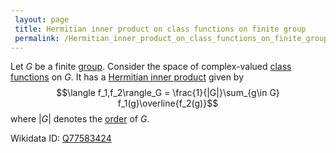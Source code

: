 ```yaml
---
 layout: page
 title: Hermitian inner product on class functions on finite group
 permalink: /Hermitian_inner_product_on_class_functions_on_finite_group
---
```

Let $G$ be a finite [group](https://defsmath.github.io/DefsMath/group). Consider the space of complex-valued [class functions](https://defsmath.github.io/DefsMath/class_function) on $G$. It has a [Hermitian inner product](https://defsmath.github.io/DefsMath/Hermitian_inner_product) given by $$\langle f_1,f_2\rangle_G = \frac{1}{|G|}\sum_{g\in G} f_1(g)\overline{f_2(g)}$$ where $|G|$ denotes the [order](https://defsmath.github.io/DefsMath/order_of_a_group) of $G$.

Wikidata ID: [Q77583424](https://www.wikidata.org/wiki/Q77583424)